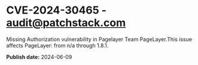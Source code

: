 # CVE-2024-30465 - audit@patchstack.com

Missing Authorization vulnerability in Pagelayer Team PageLayer.This issue affects PageLayer: from n/a through 1.8.1.

**Publish date:** 2024-06-09
